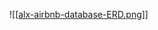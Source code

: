 ![[[alx-airbnb-database-ERD.png](https://github.com/yordanossole/alx-airbnb-database/blob/main/ERD/alx-airbnb-database-ERD.png)]]
